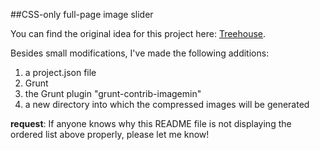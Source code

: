 ##CSS-only full-page image slider

You can find the original idea for this project here: [Treehouse](https://teamtreehouse.com/library/create-a-fullscreen-slider-with-css).

Besides small modifications, I've made the following additions:
1. a project.json file
2. Grunt
3. the Grunt plugin "grunt-contrib-imagemin"
4. a new directory into which the compressed images will be generated

**request**: If anyone knows why this README file is not displaying the ordered list above properly, please let me know!
